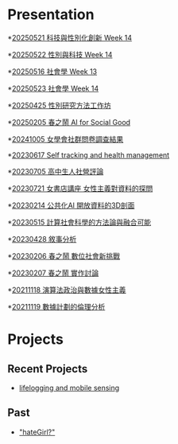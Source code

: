 # Presentation
*[20250521 科技與性別化創新 Week 14](https://docs.google.com/presentation/d/e/2PACX-1vT_q__to41wDGnGDAFtbMGMHffCME9lx5PuSW1YxnNwLgqQ8W5btHSAWCoT_D2moNbSz4oeoNisX6Ik/pub?start=false&loop=false&delayms=3000)

*[20250522 性別與科技 Week 14]()

*[20250516 社會學 Week 13](https://docs.google.com/presentation/d/e/2PACX-1vSqx5sXOXHGRuPh8hyof98byqgnhR21JJQhdYZ9FSXUxV3KQwWhSNYpr4pgxXTAqlysDLCOIn2236fb/pub?start=false&loop=false&delayms=3000)

*[20250523 社會學 Week 14]()

*[20250425 性別研究方法工作坊]()

*[20250205 春之鬧 AI for Social Good]()

*[20241005 女學會社群問卷調查結果]()

*[20230617 Self tracking and health management]()

*[20230705 高中生人社營評論]()

*[20230721 女書店講座 女性主義對資料的探問]()

*[20230214 公共化AI 開放資料的3D剖面]()

*[20230515 計算社會科學的方法論與融合可能]()

*[20230428 敘事分析]()

*[20230206 春之鬧 數位社會新挑戰]()

*[20230207 春之鬧 實作討論]()


*[20211118 演算法政治與數據女性主義]()

*[20211119 數據計劃的倫理分析]()


# Projects

## Recent Projects
* [lifelogging and mobile sensing]()

## Past
* ["hateGirl?"]()

